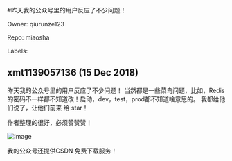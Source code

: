 #昨天我的公众号里的用户反应了不少问题！

Owner: qiurunze123

Repo: miaosha

Labels: 

## xmt1139057136 (15 Dec 2018)

昨天我的公众号里的用户反应了不少问题！
当然都是一些菜鸟问题，比如，Redis 的密码不一样都不知道改！启动，dev，test，prod都不知道啥意思的。
我都给他们说了，让他们前来 给 star！

作者整理的很好，必须赞赞赞！

![image](https://user-images.githubusercontent.com/23303979/50040379-2dc04c80-007d-11e9-946a-aeaae390269a.png)

我的公众号还提供CSDN 免费下载服务！

